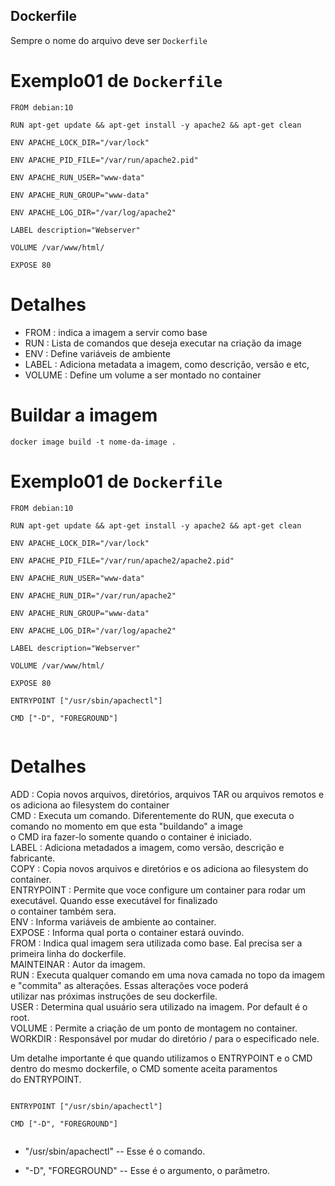 ## Dockerfile

Sempre o nome do arquivo deve ser ```Dockerfile``` 

# Exemplo01 de ```Dockerfile``` 

``` 
FROM debian:10

RUN apt-get update && apt-get install -y apache2 && apt-get clean

ENV APACHE_LOCK_DIR="/var/lock"

ENV APACHE_PID_FILE="/var/run/apache2.pid"

ENV APACHE_RUN_USER="www-data"

ENV APACHE_RUN_GROUP="www-data"

ENV APACHE_LOG_DIR="/var/log/apache2"

LABEL description="Webserver"

VOLUME /var/www/html/

EXPOSE 80

``` 

# Detalhes

* FROM :  indica a imagem a servir como base <br>
* RUN : Lista de comandos que deseja executar na criação da image <br>
* ENV : Define variáveis de ambiente <br>
* LABEL : Adiciona metadata a imagem, como descrição, versão e etc,<br>
* VOLUME :  Define um volume a ser montado no container 

# Buildar a imagem

``` docker image build -t nome-da-image . ```


# Exemplo01 de ```Dockerfile``` 

```
FROM debian:10

RUN apt-get update && apt-get install -y apache2 && apt-get clean

ENV APACHE_LOCK_DIR="/var/lock"

ENV APACHE_PID_FILE="/var/run/apache2/apache2.pid"

ENV APACHE_RUN_USER="www-data"

ENV APACHE_RUN_DIR="/var/run/apache2"

ENV APACHE_RUN_GROUP="www-data"

ENV APACHE_LOG_DIR="/var/log/apache2"

LABEL description="Webserver"

VOLUME /var/www/html/

EXPOSE 80

ENTRYPOINT ["/usr/sbin/apachectl"]

CMD ["-D", "FOREGROUND"]


```

# Detalhes

ADD : Copia novos arquivos, diretórios, arquivos TAR ou arquivos remotos e os adiciona ao filesystem do container<br>
CMD : Executa um comando. Diferentemente do RUN, que executa o comando no momento em que esta "buildando" a image <br>
o CMD ira fazer-lo somente quando o container é iniciado.<br>
LABEL : Adiciona metadados a imagem, como versão, descrição e fabricante. <br>
COPY : Copia novos arquivos e diretórios e os adiciona ao filesystem do container.<br>
ENTRYPOINT : Permite que voce configure um container para rodar um executável. Quando esse executável for finalizado<br>
o container também sera.<br>
ENV : Informa variáveis de ambiente ao container.<br>
EXPOSE : Informa qual porta o container estará ouvindo. <br>
FROM : Indica qual imagem sera utilizada como base. Eal precisa ser a primeira linha do dockerfile. <br>
MAINTEINAR : Autor da imagem.<br>
RUN : Executa qualquer comando em uma nova camada no topo da imagem e "commita" as alterações. Essas alterações voce poderá <br>
utilizar nas próximas instruções de seu dockerfile.<br>
USER : Determina qual usuário sera utilizado na imagem. Por default é o root.<br>
VOLUME : Permite a criação de um ponto de montagem no container. <br>
WORKDIR : Responsável por mudar do diretório / para o especificado nele.

Um detalhe importante é que quando utilizamos o ENTRYPOINT e o CMD dentro do mesmo dockerfile, o CMD somente aceita paramentos <br>
do ENTRYPOINT.

```

ENTRYPOINT ["/usr/sbin/apachectl"]

CMD ["-D", "FOREGROUND"]


```

* "/usr/sbin/apachectl" -- Esse é o comando.

* "-D", "FOREGROUND" -- Esse é o argumento, o parâmetro.